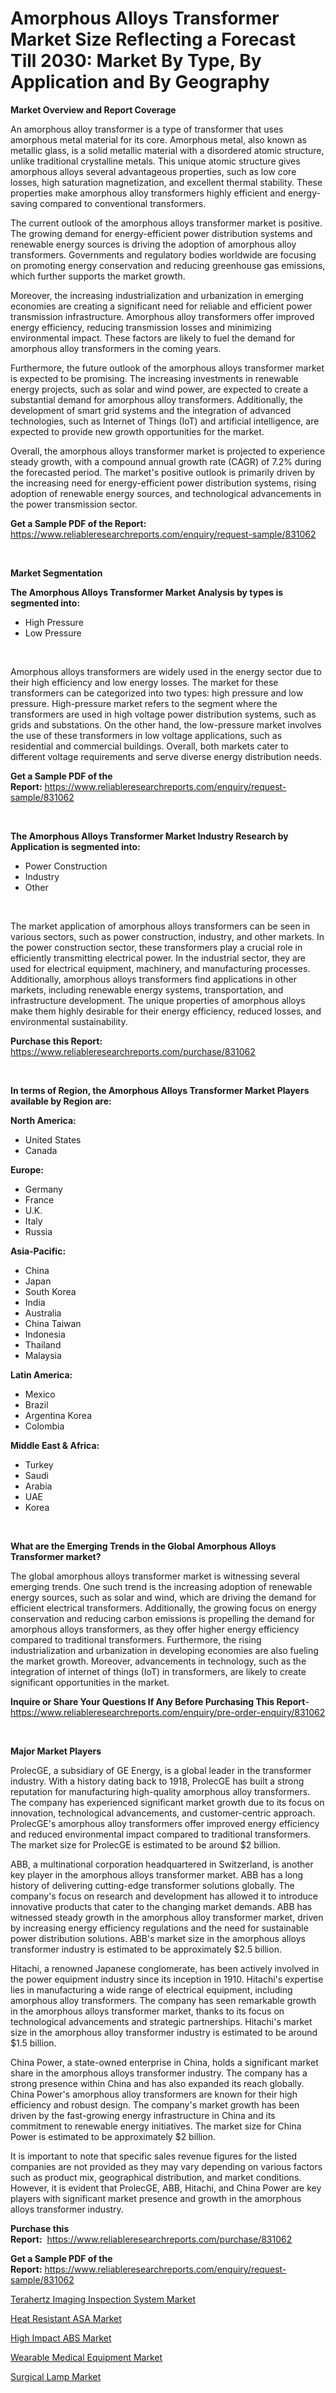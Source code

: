 <p><h1>Amorphous Alloys Transformer Market Size Reflecting a Forecast Till 2030: Market By Type, By Application and By Geography</h1></p><p><strong>Market Overview and Report Coverage</strong></p>
<p><p>An amorphous alloy transformer is a type of transformer that uses amorphous metal material for its core. Amorphous metal, also known as metallic glass, is a solid metallic material with a disordered atomic structure, unlike traditional crystalline metals. This unique atomic structure gives amorphous alloys several advantageous properties, such as low core losses, high saturation magnetization, and excellent thermal stability. These properties make amorphous alloy transformers highly efficient and energy-saving compared to conventional transformers.</p><p>The current outlook of the amorphous alloys transformer market is positive. The growing demand for energy-efficient power distribution systems and renewable energy sources is driving the adoption of amorphous alloy transformers. Governments and regulatory bodies worldwide are focusing on promoting energy conservation and reducing greenhouse gas emissions, which further supports the market growth.</p><p>Moreover, the increasing industrialization and urbanization in emerging economies are creating a significant need for reliable and efficient power transmission infrastructure. Amorphous alloy transformers offer improved energy efficiency, reducing transmission losses and minimizing environmental impact. These factors are likely to fuel the demand for amorphous alloy transformers in the coming years.</p><p>Furthermore, the future outlook of the amorphous alloys transformer market is expected to be promising. The increasing investments in renewable energy projects, such as solar and wind power, are expected to create a substantial demand for amorphous alloy transformers. Additionally, the development of smart grid systems and the integration of advanced technologies, such as Internet of Things (IoT) and artificial intelligence, are expected to provide new growth opportunities for the market.</p><p>Overall, the amorphous alloys transformer market is projected to experience steady growth, with a compound annual growth rate (CAGR) of 7.2% during the forecasted period. The market's positive outlook is primarily driven by the increasing need for energy-efficient power distribution systems, rising adoption of renewable energy sources, and technological advancements in the power transmission sector.</p></p>
<p><strong>Get a Sample PDF of the Report:</strong> <a href="https://www.reliableresearchreports.com/enquiry/request-sample/831062">https://www.reliableresearchreports.com/enquiry/request-sample/831062</a></p>
<p>&nbsp;</p>
<p><strong>Market Segmentation</strong></p>
<p><strong>The Amorphous Alloys Transformer Market Analysis by types is segmented into:</strong></p>
<p><ul><li>High Pressure</li><li>Low Pressure</li></ul></p>
<p>&nbsp;</p>
<p><p>Amorphous alloys transformers are widely used in the energy sector due to their high efficiency and low energy losses. The market for these transformers can be categorized into two types: high pressure and low pressure. High-pressure market refers to the segment where the transformers are used in high voltage power distribution systems, such as grids and substations. On the other hand, the low-pressure market involves the use of these transformers in low voltage applications, such as residential and commercial buildings. Overall, both markets cater to different voltage requirements and serve diverse energy distribution needs.</p></p>
<p><strong>Get a Sample PDF of the Report:</strong>&nbsp;<a href="https://www.reliableresearchreports.com/enquiry/request-sample/831062">https://www.reliableresearchreports.com/enquiry/request-sample/831062</a></p>
<p>&nbsp;</p>
<p><strong>The Amorphous Alloys Transformer Market Industry Research by Application is segmented into:</strong></p>
<p><ul><li>Power Construction</li><li>Industry</li><li>Other</li></ul></p>
<p>&nbsp;</p>
<p><p>The market application of amorphous alloys transformers can be seen in various sectors, such as power construction, industry, and other markets. In the power construction sector, these transformers play a crucial role in efficiently transmitting electrical power. In the industrial sector, they are used for electrical equipment, machinery, and manufacturing processes. Additionally, amorphous alloys transformers find applications in other markets, including renewable energy systems, transportation, and infrastructure development. The unique properties of amorphous alloys make them highly desirable for their energy efficiency, reduced losses, and environmental sustainability.</p></p>
<p><strong>Purchase this Report:</strong>&nbsp; <a href="https://www.reliableresearchreports.com/purchase/831062">https://www.reliableresearchreports.com/purchase/831062</a></p>
<p>&nbsp;</p>
<p><strong>In terms of Region, the Amorphous Alloys Transformer Market Players available by Region are:</strong></p>
<p>
    <p> <strong> North America: </strong>
        <ul>
            <li>United States</li>
            <li>Canada</li>
        </ul>
        </p> 
    <p> <strong> Europe: </strong>
        <ul>
            <li>Germany</li>
            <li>France</li>
            <li>U.K.</li>
            <li>Italy</li>
            <li>Russia</li>
        </ul>
        </p> 
    <p> <strong> Asia-Pacific: </strong>
        <ul>
            <li>China</li>
            <li>Japan</li>
            <li>South Korea</li>
            <li>India</li>
            <li>Australia</li>
            <li>China Taiwan</li>
            <li>Indonesia</li>
            <li>Thailand</li>
            <li>Malaysia</li>
        </ul>
        </p> 
    <p> <strong> Latin America: </strong>
        <ul>
            <li>Mexico</li>
            <li>Brazil</li>
            <li>Argentina Korea</li>
            <li>Colombia</li>
        </ul>
        </p> 
    <p> <strong> Middle East & Africa: </strong>
        <ul>
            <li>Turkey</li>
            <li>Saudi</li>
            <li>Arabia</li>
            <li>UAE</li>
            <li>Korea</li>
        </ul>
    </p>
    </p>
<p>&nbsp;</p>
<p><strong>What are the Emerging Trends in the Global Amorphous Alloys Transformer market?</strong></p>
<p><p>The global amorphous alloys transformer market is witnessing several emerging trends. One such trend is the increasing adoption of renewable energy sources, such as solar and wind, which are driving the demand for efficient electrical transformers. Additionally, the growing focus on energy conservation and reducing carbon emissions is propelling the demand for amorphous alloys transformers, as they offer higher energy efficiency compared to traditional transformers. Furthermore, the rising industrialization and urbanization in developing economies are also fueling the market growth. Moreover, advancements in technology, such as the integration of internet of things (IoT) in transformers, are likely to create significant opportunities in the market.</p></p>
<p><strong>Inquire or Share Your Questions If Any Before Purchasing This Report</strong>- <a href="https://www.reliableresearchreports.com/enquiry/pre-order-enquiry/831062">https://www.reliableresearchreports.com/enquiry/pre-order-enquiry/831062</a></p>
<p>&nbsp;</p>
<p><strong>Major Market Players</strong></p>
<p><p>ProlecGE, a subsidiary of GE Energy, is a global leader in the transformer industry. With a history dating back to 1918, ProlecGE has built a strong reputation for manufacturing high-quality amorphous alloy transformers. The company has experienced significant market growth due to its focus on innovation, technological advancements, and customer-centric approach. ProlecGE's amorphous alloy transformers offer improved energy efficiency and reduced environmental impact compared to traditional transformers. The market size for ProlecGE is estimated to be around $2 billion.</p><p>ABB, a multinational corporation headquartered in Switzerland, is another key player in the amorphous alloys transformer market. ABB has a long history of delivering cutting-edge transformer solutions globally. The company's focus on research and development has allowed it to introduce innovative products that cater to the changing market demands. ABB has witnessed steady growth in the amorphous alloy transformer market, driven by increasing energy efficiency regulations and the need for sustainable power distribution solutions. ABB's market size in the amorphous alloys transformer industry is estimated to be approximately $2.5 billion.</p><p>Hitachi, a renowned Japanese conglomerate, has been actively involved in the power equipment industry since its inception in 1910. Hitachi's expertise lies in manufacturing a wide range of electrical equipment, including amorphous alloy transformers. The company has seen remarkable growth in the amorphous alloys transformer market, thanks to its focus on technological advancements and strategic partnerships. Hitachi's market size in the amorphous alloy transformer industry is estimated to be around $1.5 billion.</p><p>China Power, a state-owned enterprise in China, holds a significant market share in the amorphous alloys transformer industry. The company has a strong presence within China and has also expanded its reach globally. China Power's amorphous alloy transformers are known for their high efficiency and robust design. The company's market growth has been driven by the fast-growing energy infrastructure in China and its commitment to renewable energy initiatives. The market size for China Power is estimated to be approximately $2 billion.</p><p>It is important to note that specific sales revenue figures for the listed companies are not provided as they may vary depending on various factors such as product mix, geographical distribution, and market conditions. However, it is evident that ProlecGE, ABB, Hitachi, and China Power are key players with significant market presence and growth in the amorphous alloys transformer industry.</p></p>
<p><strong>Purchase this Report:</strong>&nbsp;&nbsp;<a href="https://www.reliableresearchreports.com/purchase/831062">https://www.reliableresearchreports.com/purchase/831062</a></p>
<p></p>
<p><strong>Get a Sample PDF of the Report:</strong>&nbsp;<a href="https://www.reliableresearchreports.com/enquiry/request-sample/831062">https://www.reliableresearchreports.com/enquiry/request-sample/831062</a></p>
<p><p><a href="https://www.linkedin.com/pulse/terahertz-imaging-inspection-system-market-size-2023/">Terahertz Imaging Inspection System Market</a></p><p><a href="https://www.linkedin.com/pulse/decoding-heat-resistant-asa-market-deep-dive-latest-trends/">Heat Resistant ASA Market</a></p><p><a href="https://www.linkedin.com/pulse/high-impact-abs-market-research-report-unlocks-analysis-financial/">High Impact ABS Market</a></p><p><a href="https://medium.com/@judithhoffman05/wearable-medical-equipment-market-report-reveals-the-latest-trends-and-growth-opportunities-of-this-ef14cb295af8">Wearable Medical Equipment Market</a></p><p><a href="https://medium.com/@angelaarnold1941/surgical-lamp-market-report-reveals-the-latest-trends-and-growth-opportunities-of-this-market-19246204be69">Surgical Lamp Market</a></p></p>